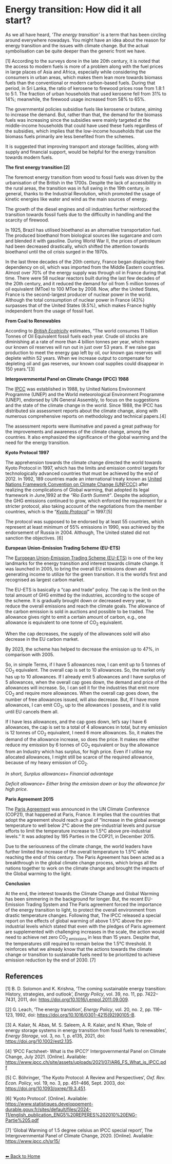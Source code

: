  # Energy transition: How did it all start?

As we all have heard, *'The energy transition'* is a term that has been circling around everywhere nowadays.  You might have an idea about the reason for energy transition and the issues with climate change. But the actual symbolisation can be quite deeper than the generic front we have.

[1] According to the surveys done in the late 20th century, it is noted that the access to modern fuels is more of a problem along with the fuel prices in large places of Asia and Africa, especially while considering the consumers in urban areas, which makes them lean more towards biomass fuels than the conventional or modern carbon-based fuels. During that period, in Sri Lanka, the ratio of kerosene to firewood prices rose from 1.8:1 to 5:1. The fraction of urban households that used kerosene fell from 31% to 14%; meanwhile, the firewood usage increased from 58% to 65%.

The governmental policies subsidise fuels like kerosene or butane, aiming to increase the demand. But, rather than that, the demand for the biomass fuels was increasing since the subsidies were mainly targeted at the middle-income households that could have used these fuels regardless of the subsidies, which implies that the low-income households that use the biomass fuels primarily are less benefited from the schemes.

It is suggested that improving transport and storage facilities, along with supply and financial support, would be helpful for the energy transition towards modern fuels.

**The first energy transition [2]**

The foremost energy transition from wood to fossil fuels was driven by the urbanisation of the British in the 1700s. Despite the lack of accessibility in the rural areas, the transition was in full swing in the 19th century, in general, thanks to the Industrial Revolution, which promoted the usage of kinetic energies like water and wind as the main sources of energy.

The growth of the diesel engines and oil industries further reinforced the transition towards fossil fuels due to the difficulty in handling and the scarcity of firewood. 

In 1925, Brazil has utilised bioethanol as an alternative transportation fuel. The produced bioethanol from biological sources like sugarcane and corn and blended it with gasoline. During World War II, the prices of petroleum had been decreased drastically, which shifted the attention towards bioethanol until the oil crisis surged in the 1970s.

In the last three decades of the 20th century, France began displacing their dependency on oil, which was imported from the Middle Eastern countries. Almost over 70% of the energy supply was through oil in France during that time. There were 58 nuclear reactors built during the last few decades of the 20th century, and it reduced the demand for oil from 5 million tonnes of oil equivalent (MToe) to 100 MToe by 2008. Now, after the United States, France is the second-largest producer of nuclear power in the world. Although the total consumption of nuclear power in France (43%) surpasses that of the United States (8.5%), which makes France highly independent from the usage of fossil fuel. 

**From Coal to Renewables** 

According to [*British Ecotricity*](https://www.ecotricity.co.uk/) estimates, “The world consumes 11 billion Tonnes of Oil Equivalent fossil fuels each year. Crude oil stocks are diminishing at a rate of more than 4 billion tonnes per year, which means our known oil reserves will run out in just over 53 years. If we raise gas production to meet the energy gap left by oil, our known gas reserves will deplete within 52 years. When we increase output to compensate for depleting oil and gas reserves, our known coal supplies could disappear in 150 years.”[3] 

**Intergovernmental Panel on Climate Change (IPCC) 1988**

The [IPCC](https://www.ipcc.ch/) was established in 1988, by United Nations Environment Programme (UNEP) and the World meteorological Environment Programme (UNEP), endorsed by UN General Assembly, to focus on the suggestions and the state of the climate change in the world. Since 1988, the IPCC has distributed six assessment reports about the climate change, along with numerous comprehensive reports on methodology and technical papers.[4]

The assessment reports were illuminative and paved a great pathway for the improvements and awareness of the climate change, among the countries. It also emphasized the significance of the global warming and the need for the energy transition.

**Kyoto Protocol 1997**

The apprehension towards the climate change directed the world towards Kyoto Protocol in 1997, which has the limits and emission control targets for technologically advanced countries that must be achieved by the end of 2012. In 1992, 189 countries made an international treaty known as [United Nations Framework Convention on Climate Change (UNFCCC)](https://unfccc.int/) after realizing the complications of Global warming, that adopted its legal framework in June,1992 at the *“Rio Earth Summit”*. Despite the adoption, the GHG emissions continued to grow, which enforced the requirement for a stricter protocol, also taking account of the negotiations from the member countries, which is the “[*Kyoto Protocol*](https://unfccc.int/process-and-meetings/the-kyoto-protocol)” in 1997.[5]

The protocol was supposed to be endorsed by at least 55 countries, which represent at least minimum of 55% emissions in 1990, was achieved by the endorsement of Russia in 2004. Although, The United stated did not sanction the objectives. [6]

**European Union-Emission Trading Scheme (EU-ETS)**

The [European Union-Emission Trading Scheme (EU-ETS)](https://climate.ec.europa.eu/eu-action/carbon-markets/eu-emissions-trading-system-eu-ets/about-eu-ets_en) is one of the key landmarks for the energy transition and interest towards climate change. It was launched in 2005, to bring the overall EU emissions down and generating income to utilize for the green transition. It is the world’s first and recognised as largest carbon market.

The EU-ETS is basically a “cap and trade” policy. The cap is the limit on the total amount of GHG emitted by the industries, according to the scope of the scheme. It is gradually brought down or decreased every year, to reduce the overall emissions and reach the climate goals. The allowance of the carbon emission is sold in auctions and possible to be traded. The allowance gives right to emit a certain amount of carbon, e.g., one allowance is equivalent to one tonne of CO<sub>2</sub> equivalent. 

When the cap decreases, the supply of the allowances sold will also decrease in the EU carbon market.

By 2023, the scheme has helped to decrease the emission up to 47%, in comparison with 2005. 

So, in simple Terms, if I have 5 allowances now, I can emit up to 5 tonnes of CO<sub>2</sub> equivalent. The overall cap is set to 10 allowances. So, the market only has up to 10 allowances. If I already emit 5 allowances and I have surplus of 5 allowances, when the overall cap goes down, the demand and price of the allowances will increase. So, I can sell it for the industries that emit more CO<sub>2</sub> and require more allowances. When the overall cap goes down, the number of free allowances issued, will also decrease. But, If I have more allowances, I can emit CO<sub>2</sub>, up to the allowances I possess, and it is valid until EU cancels them all. 

If I have less allowances, and the cap goes down, let’s say I have 6 allowances, the cap is set to a total of 4 allowances in total, but my emission is 12 tonnes of CO<sub>2</sub> equivalent, I need 6 more allowances. So, it makes the demand of the allowance increase, so does the price. It makes me either reduce my emission by 6 tonnes of CO<sub>2</sub> equivalent or buy the allowance from an Industry which has surplus, for high price. Even if I utilise my allocated allowances, I might still be scarce of the required allowance, because of my heavy emission of CO<sub>2</sub>.

*In short, Surplus allowances= Financial advantage*

*Deficit allowance= Either bring the emission down or buy the allowance for high price.*

**Paris Agreement 2015**

The [Paris Agreement](https://unfccc.int/process-and-meetings/the-paris-agreement) was announced in the UN Climate Conference (COP21), that happened at Paris, France. It implies that the countries that adopt the agreement should reach a goal of “Increase in the global average temperature to well below 2℃ above the pre-industrial levels and pursue efforts to limit the temperature increase to 1.5℃ above pre-industrial levels.” It was adopted by 195 Parties in the COP21, in December 2015.

Due to the seriousness of the climate change, the world leaders have further limited the increase of the overall temperature to 1.5℃ while reaching the end of this century. The Paris Agreement has been acted as a breakthrough in the global climate change process, which brings all the nations together to work on the climate change and brought the impacts of the Global warming to the light.

**Conclusion**

At the end, the interest towards the Climate Change and Global Warming has been simmering in the background for longer. But, the recent EU-Emission Trading System and The Paris agreement forced the importance of the energy transition to light, to protect the overall environment from drastic temperature changes. Following that, The IPCC released a special report on the effects of global warming of above 1.5℃ above the pre-industrial levels which stated that even with the pledges of Paris agreement are supplemented with challenging increases in the scale, the action would need to achieve net zero CO<sub>2 emissions</sub> in less than 15 years. Despite that, the temperatures still required to remain below the 1.5℃ threshold. It reinforces what we already know that the actions towards the climate change or transition to sustainable fuels need to be prioritized to achieve emission reduction by the end of 2030. [7]

## References
[1]	B. D. Solomon and K. Krishna, ‘The coming sustainable energy transition: History, strategies, and outlook’, *Energy Policy*, vol. 39, no. 11, pp. 7422–7431, 2011, doi: https://doi.org/10.1016/j.enpol.2011.09.009.

[2]	G. Leach, ‘The energy transition’, *Energy Policy*, vol. 20, no. 2, pp. 116–123, 1992, doi: https://doi.org/10.1016/0301-4215(92)90105-B.

[3]	A. Kalair, N. Abas, M. S. Saleem, A. R. Kalair, and N. Khan, ‘Role of energy storage systems in energy transition from fossil fuels to renewables’, *Energy Storage*, vol. 3, no. 1, p. e135, 2021, doi: https://doi.org/10.1002/est2.135.

[4]	‘IPCC Factsheet- What is the IPCC?’ Intergovernmental Panel on Climate Change, July 2021. [Online]. Available: https://www.ipcc.ch/site/assets/uploads/2021/07/AR6_FS_What_is_IPCC.pdf

[5]	C. Böhringer, ‘The Kyoto Protocol: A Review and Perspectives’, *Oxf. Rev. Econ. Policy*, vol. 19, no. 3, pp. 451–466, Sept. 2003, doi: https://doi.org/10.1093/oxrep/19.3.451.

[6]	‘Kyoto Protocol’. [Online]. Available: https://www.statistiques.developpement-durable.gouv.fr/sites/default/files/2024-11/english_publication_ENG5%20REPERES%202010%20ENG-Partie%205.pdf

[7]	‘Global Warming of 1.5 degree celsius an IPCC special report’, The Intergovernmental Panel of Climate Change, 2020. [Online]. Available: https://www.ipcc.ch/sr15/
##
[⬅ Back to Home](readme.md)


